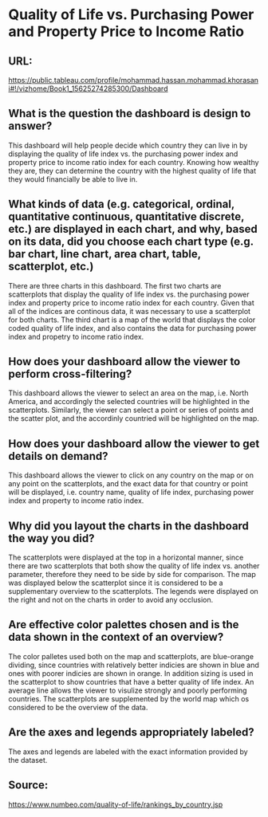 # Quality of Life vs. Purchasing Power and Property Price to Income Ratio ##

## URL: 
https://public.tableau.com/profile/mohammad.hassan.mohammad.khorasani#!/vizhome/Book1_15625274285300/Dashboard

## What is the question the dashboard is design to answer?
This dashboard will help people decide which country they can live in by displaying the quality of life index  vs. the purchasing power index and property price to income ratio index for each country. Knowing how wealthy they are, they can determine the country with the highest quality of life that they would financially be able to live in.

## What kinds of data (e.g. categorical, ordinal, quantitative continuous, quantitative discrete, etc.) are displayed in each chart, and why, based on its data, did you choose each chart type (e.g. bar chart, line chart, area chart, table, scatterplot, etc.)
There are three charts in this dashboard. The first two charts are scatterplots that display the quality of life index vs. the purchasing power index and property price to income ratio index for each country. Given that all of the indices are continous data, it was necessary to use a scatterplot for both charts. The third chart is a map of the world that displays the color coded quality of life index, and also contains the data for purchasing power index and propetry to income ratio index. 

## How does your dashboard allow the viewer to perform cross-filtering?
This dashboard allows the viewer to select an area on the map, i.e. North America, and accordingly the selected countries will be highlighted in the scatterplots. Similarly, the viewer can select a point or  series of points and the scatter plot, and the accordinly countried will be highlighted on the map.

## How does your dashboard allow the viewer to get details on demand?
This dashboard allows the viewer to click on any country on the map or on any point on the scatterplots, and the exact data for that country or point will be displayed, i.e. country name, quality of life index, purchasing power index and property to income ratio index.

## Why did you layout the charts in the dashboard the way you did?
The scatterplots were displayed at the top in a horizontal manner, since there are two scatterplots that both show the quality of life index vs. another parameter, therefore they need to be side by side for comparison. The map was displayed below the scatterplot since it is considered to be a supplementary overview to the scatterplots. The legends were displayed on the right and not on the charts in order to avoid any occlusion.

## Are effective color palettes chosen and is the data shown in the context of an overview?
The color palletes used both on the map and scatterplots, are blue-orange dividing, since countries with relatively better indicies are shown in blue and ones with poorer indicies are shown in orange. In addition sizing is used in the scatterplot to show countries that have a better quality of life index. An average line allows the viewer to visulize strongly and poorly performing countries. The scatterplots are supplemented by the world map which os considered to be the overview of the data.

## Are the axes and legends appropriately labeled?
The axes and legends are labeled with the exact information provided by the dataset.

## Source:
https://www.numbeo.com/quality-of-life/rankings_by_country.jsp
